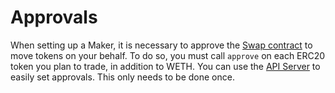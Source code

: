 # Approvals

When setting up a Maker, it is necessary to approve the [Swap contract](https://etherscan.io/address/0x8fd3121013a07c57f0d69646e86e7a4880b467b7) to move tokens on your behalf. To do so, you must call `approve` on each ERC20 token you plan to trade, in addition to WETH. You can use the [API Server](advanced/api-server.md) to easily set approvals. This only needs to be done once.